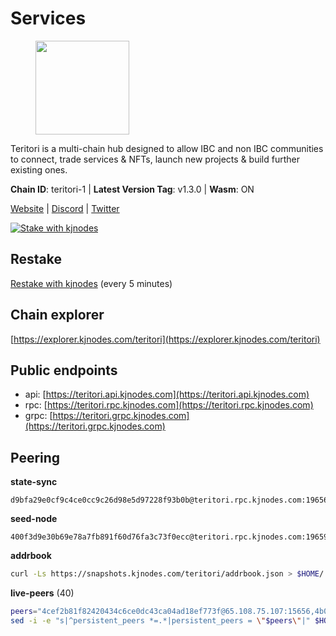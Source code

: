 # Services

<figure><img src="https://raw.githubusercontent.com/kj89/testnet_manuals/main/pingpub/logos/teritori.png" width="150" alt=""><figcaption></figcaption></figure>

Teritori is a multi-chain hub designed to allow IBC and non IBC communities  to connect, trade services & NFTs, launch new projects & build further existing ones.

**Chain ID**: teritori-1 | **Latest Version Tag**: v1.3.0 | **Wasm**: ON

[Website](https://teritori.com) | [Discord](https://discord.gg/teritori) | [Twitter](https://twitter.com/TeritoriNetwork)

[![Stake with kjnodes](https://i.ibb.co/cr44Q8j/button-stake-with-kjnodes.png)](https://restake.app/teritori/torivaloper184ln03hkpt75uhrrr26f66kvcqvf4yn4nc2xjm)

## Restake

[Restake with kjnodes](https://restake.app/teritori/torivaloper184ln03hkpt75uhrrr26f66kvcqvf4yn4nc2xjm) (every 5 minutes)
## Chain explorer
[https://explorer.kjnodes.com/teritori](https://explorer.kjnodes.com/teritori)

## Public endpoints

* api: [https://teritori.api.kjnodes.com](https://teritori.api.kjnodes.com)
* rpc: [https://teritori.rpc.kjnodes.com](https://teritori.rpc.kjnodes.com)
* grpc: [https://teritori.grpc.kjnodes.com](https://teritori.grpc.kjnodes.com)

## Peering

**state-sync**

```text
d9bfa29e0cf9c4ce0cc9c26d98e5d97228f93b0b@teritori.rpc.kjnodes.com:19656
```

**seed-node**

```text
400f3d9e30b69e78a7fb891f60d76fa3c73f0ecc@teritori.rpc.kjnodes.com:19659
```

**addrbook**
```bash
curl -Ls https://snapshots.kjnodes.com/teritori/addrbook.json > $HOME/.teritorid/config/addrbook.json
```

**live-peers** (40)
```bash
peers="4cef2b81f82420434c6ce0dc43ca04ad18ef773f@65.108.75.107:15656,4b04b3d164dc6dd5bb555a7a106a8d314f30516f@65.21.136.170:53656,d40face481bc00a617d9a29c39be412a776e28c2@116.202.36.240:10656,d9bfa29e0cf9c4ce0cc9c26d98e5d97228f93b0b@65.109.88.38:19656,526d8c7c44f59be9a39d7463c576b68c0db23174@65.108.234.23:15956,0e189bbc6db606a14950a0e59641b798a255c3c8@65.109.37.154:3000,920f32f409bbb18b641cdc9513545e2e016c2c62@142.132.203.60:26656,e1b058e5cfa2b836ddaa496b10911da62dcf182e@138.201.8.248:26656,5a98d637a16b16bf425a4a785c9d11a7d1e5b8a0@65.21.131.215:26736,0b27217386756577e1eadf00c4169dc8f041e522@51.210.7.219:26656,5057950d34b67a67325f02949703388c4a35c1dd@154.53.59.87:19656,12101148702a99298a971b310286e64bc7bb6135@65.109.23.182:38026,78815c81331c114cd508dae3a012f0d3e5e2b966@185.119.118.117:3000,a043a97266360ff45781a9fc9392aedc16494c59@65.108.97.58:19656,46b7ae20e3cc4264076a91c3601f3894a021a80d@65.108.6.45:36656,8ac41af54dfd91c41de71cde222a55670f2f405d@141.95.65.73:15956,2b4f46e601fb4ede2a0c98976337e3afdaa50dac@65.108.238.102:15956,35de81a10ed992e427e6eb1d0d9ec3622d0f37fe@193.70.47.90:15956,e726816f42831689eab9378d5d577f1d06d25716@176.9.188.21:26656,c12c1ed98ab1f24266980c1f05ed0ca8812ca7aa@95.217.192.230:16656,856c165de82fbd0489df9ec6ffaa0958c620e073@198.244.179.127:26656,3bd3a20d7c8a26a20927289a7a6bffecf71de53e@51.81.155.97:10856,ec4126b26336cd61b335345df4ff2a3fbb79338a@65.109.92.240:20026,ad347ea1ec920d12ccda2341348bcc89687739ef@88.99.164.158:38026,48980875839186e08e12ebf0d9a2803b45206833@65.109.92.241:38026,ce3baba928ae06cd3ff0af20aec888a82ddffef7@54.37.129.171:26656,406fc7fe86ba396cb7fc8616c546f21a1d3c51cd@89.58.57.158:26656,ed747c9e39fc04fdbc7ab5fc4a4a7f7a298ee329@65.144.145.234:26656,a35dc0cd0efd7e04d3334d781112bae0698a8f57@164.92.131.1:26656,14740e6faf16ab85a98ff5911241bb4b926b9c08@65.109.85.170:52656,3594b73f909a9c4b87cfe6a361ef8b2b51124dd5@65.109.69.59:15956,16f90d350de14a596ebdc683ce5e703c14e40bb3@75.119.146.181:19656,82ebb17ddac20928fb8107201dad9f5aea7f9132@198.244.200.3:26656,14fa46dbadd79647ebf3e5bc82326d2debc5fd52@51.159.176.185:26656,88a407d4749e1ccbb630f98ca44f304744d97864@38.242.141.168:26656,669470aba9778ccccd07127115dcdc30e141d7ae@65.108.232.248:33656,b3e9ad54d743ba8a465172f50b19cb52e77686c2@38.242.148.96:36656,94b63fddfc78230f51aeb7ac34b9fb86bd042a77@212.23.222.126:30552,d956d6180e96c62315a777b1a3ed8f1ebf873e80@38.242.232.202:29656,8d83b095d07f7437b699f0a7adf535d7574fb751@176.126.87.56:14656"
sed -i -e "s|^persistent_peers *=.*|persistent_peers = \"$peers\"|" $HOME/.teritorid/config/config.toml
```
